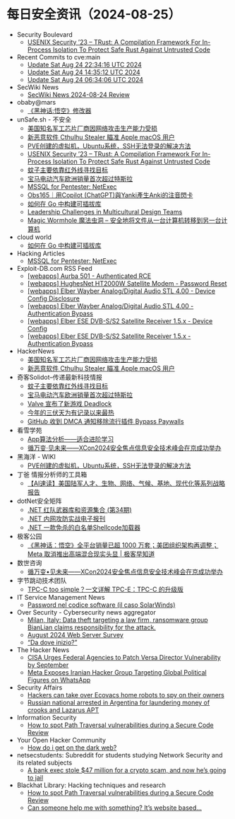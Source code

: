 # 每日安全资讯（2024-08-25）

- Security Boulevard
  - [USENIX Security ’23 – TRust: A Compilation Framework For In-Process Isolation To Protect Safe Rust Against Untrusted Code](https://securityboulevard.com/2024/08/usenix-security-23-trust-a-compilation-framework-for-in-process-isolation-to-protect-safe-rust-against-untrusted-code/)
- Recent Commits to cve:main
  - [Update Sat Aug 24 22:34:16 UTC 2024](https://github.com/trickest/cve/commit/4469ceb8f69411fa8dac233ddf5dff52b5c0de0c)
  - [Update Sat Aug 24 14:35:12 UTC 2024](https://github.com/trickest/cve/commit/5f66b7bac31a58b94dfa46a05ed255f2b69a2839)
  - [Update Sat Aug 24 06:34:06 UTC 2024](https://github.com/trickest/cve/commit/72b8379ac7a9dac827376c36f18206429311ff36)
- SecWiki News
  - [SecWiki News 2024-08-24 Review](http://www.sec-wiki.com/?2024-08-24)
- obaby@mars
  - [《黑神话:悟空》修改器](https://h4ck.org.cn/2024/08/17898)
- unSafe.sh - 不安全
  - [美国知名军工芯片厂商因网络攻击生产能力受损](https://buaq.net/go-258003.html)
  - [新恶意软件 Cthulhu Stealer 瞄准 Apple macOS 用户](https://buaq.net/go-258004.html)
  - [PVE创建的虚拟机，Ubuntu系统，SSH无法登录的解决方法](https://buaq.net/go-257994.html)
  - [USENIX Security ’23 – TRust: A Compilation Framework For In-Process Isolation To Protect Safe Rust Against Untrusted Code](https://buaq.net/go-258020.html)
  - [蚊子主要依靠红外线寻找目标](https://buaq.net/go-257995.html)
  - [宝马电动汽车欧洲销量首次超过特斯拉](https://buaq.net/go-257996.html)
  - [MSSQL for Pentester: NetExec](https://buaq.net/go-257993.html)
  - [Obs165｜用Copilot (ChatGPT)與Yanki產生Anki的注音閃卡](https://buaq.net/go-257990.html)
  - [如何在 Go 中构建可插拔库](https://buaq.net/go-257991.html)
  - [Leadership Challenges in Multicultural Design Teams](https://buaq.net/go-258009.html)
  - [Magic Wormhole 魔法虫洞 – 安全地将文件从一台计算机转移到另一台计算机](https://buaq.net/go-257971.html)
- cloud world
  - [如何在 Go 中构建可插拔库](https://cloudsjhan.github.io/2024/08/24/%E5%A6%82%E4%BD%95%E5%9C%A8-Go-%E4%B8%AD%E6%9E%84%E5%BB%BA%E5%8F%AF%E6%8F%92%E6%8B%94%E5%BA%93/)
- Hacking Articles
  - [MSSQL for Pentester: NetExec](https://www.hackingarticles.in/mssql-for-pentester-netexec/)
- Exploit-DB.com RSS Feed
  - [[webapps] Aurba 501 - Authenticated RCE](https://www.exploit-db.com/exploits/52074)
  - [[webapps] HughesNet HT2000W Satellite Modem - Password Reset](https://www.exploit-db.com/exploits/52073)
  - [[webapps] Elber Wayber Analog/Digital Audio STL 4.00 - Device Config Disclosure](https://www.exploit-db.com/exploits/52072)
  - [[webapps] Elber Wayber Analog/Digital Audio STL 4.00 - Authentication Bypass](https://www.exploit-db.com/exploits/52071)
  - [[webapps] Elber ESE DVB-S/S2 Satellite Receiver 1.5.x - Device Config](https://www.exploit-db.com/exploits/52070)
  - [[webapps] Elber ESE DVB-S/S2 Satellite Receiver 1.5.x - Authentication Bypass](https://www.exploit-db.com/exploits/52069)
- HackerNews
  - [美国知名军工芯片厂商因网络攻击生产能力受损](https://hackernews.cc/archives/54980)
  - [新恶意软件 Cthulhu Stealer 瞄准 Apple macOS 用户](https://hackernews.cc/archives/54977)
- 奇客Solidot–传递最新科技情报
  - [蚊子主要依靠红外线寻找目标](https://www.solidot.org/story?sid=79065)
  - [宝马电动汽车欧洲销量首次超过特斯拉](https://www.solidot.org/story?sid=79064)
  - [Valve 宣布了新游戏 Deadlock](https://www.solidot.org/story?sid=79063)
  - [今年的三伏天为有记录以来最热](https://www.solidot.org/story?sid=79062)
  - [GitHub 收到 DMCA 通知移除流行插件 Bypass Paywalls](https://www.solidot.org/story?sid=79061)
- 看雪学苑
  - [App算法分析——适合进阶学习](https://mp.weixin.qq.com/s?__biz=MjM5NTc2MDYxMw==&mid=2458569233&idx=1&sn=3a07a396aa8b08e4940e2136e444afc1&chksm=b18dfa9b86fa738dc50afb40381465176ff0f9835dfcc1251f34a7c3c7b6254081152a137c71&scene=58&subscene=0#rd)
  - [循万变·见未来——XCon2024安全焦点信息安全技术峰会在京成功举办](https://mp.weixin.qq.com/s?__biz=MjM5NTc2MDYxMw==&mid=2458569233&idx=2&sn=c14f614da36ebc00c37dd50fc943ce27&chksm=b18dfa9b86fa738d9de08b2ee9f8141d14c02777f4dae0a28566b5b8c2b1f03a29ab44bca061&scene=58&subscene=0#rd)
- 黑海洋 - WIKI
  - [PVE创建的虚拟机，Ubuntu系统，SSH无法登录的解决方法](https://www.upx8.com/4296)
- 丁爸 情报分析师的工具箱
  - [【AI速读】美国陆军人才、生物、网络、气候、基地、现代化等系列战略报告](https://mp.weixin.qq.com/s?__biz=MzI2MTE0NTE3Mw==&mid=2651145840&idx=1&sn=d67179816686a0e9892dcf1d13a9f696&chksm=f1af314ac6d8b85cffb1617eced124db4ed91c5a14eaf16e2148f2c58705e6074206985fe76e&scene=58&subscene=0#rd)
- dotNet安全矩阵
  - [.NET 红队武器库和资源集合 (第34期)](https://mp.weixin.qq.com/s?__biz=MzUyOTc3NTQ5MA==&mid=2247494733&idx=1&sn=42fe9c0ca16b743d4f4a29f6c8cacd49&chksm=fa5942a0cd2ecbb694b79a76cf46e0d08f5c2e6b68c5847f0b2cae14eb09cac0ba4bebee4f25&scene=58&subscene=0#rd)
  - [.NET 内网攻防实战电子报刊](https://mp.weixin.qq.com/s?__biz=MzUyOTc3NTQ5MA==&mid=2247494733&idx=2&sn=b7695b395c079fa32e1a6c466196c92c&chksm=fa5942a0cd2ecbb65568a28b5bd9eac4cec7ec270789a49798d9fe4416d1519eda7167c585bd&scene=58&subscene=0#rd)
  - [.NET 一款免杀的白名单Shellcode加载器](https://mp.weixin.qq.com/s?__biz=MzUyOTc3NTQ5MA==&mid=2247494733&idx=3&sn=bd809195b1589a31194de59d807a10c6&chksm=fa5942a0cd2ecbb6892998a2366307c6269ea5119d7f5e6384ddf6daa68f746bed481b3b8a52&scene=58&subscene=0#rd)
- 极客公园
  - [《黑神话：悟空》全平台销量已超 1000 万套；美团组织架构再调整；Meta 取消推出高端混合现实头显 | 极客早知道](https://mp.weixin.qq.com/s?__biz=MTMwNDMwODQ0MQ==&mid=2653052477&idx=1&sn=eeb37e8f3ab001f7eb1879ed3b667bdc&chksm=7e57238b4920aa9df003daa749893cfc5c2344cfec583f0971f2a493a84d945ec21b4cd898a6&scene=58&subscene=0#rd)
- 数世咨询
  - [循万变•见未来——XCon2024安全焦点信息安全技术峰会在京成功举办](https://mp.weixin.qq.com/s?__biz=MzkxNzA3MTgyNg==&mid=2247514884&idx=1&sn=9675261594a27eacbf5d2944c5673a9e&chksm=c144c9b9f63340af6735e3ac67dc3f038c73d489db1b87f74278d7e7799b1b0714b082624f1a&scene=58&subscene=0#rd)
- 字节跳动技术团队
  - [TPC-C too simple？一文详解 TPC-E：TPC-C 的升级版](https://mp.weixin.qq.com/s?__biz=MzI1MzYzMjE0MQ==&mid=2247509226&idx=1&sn=b00442b19de31d4a1ffbd64a762f20f3&chksm=e9d36f08dea4e61ea6a49a57173fc04c3e9f22dd9996886c73159869da61f7e45d07c53ca383&scene=58&subscene=0#rd)
- IT Service Management News
  - [Password nel codice software (il caso SolarWinds)](http://blog.cesaregallotti.it/2024/08/password-nel-codice-software-il-caso.html)
- Over Security - Cybersecurity news aggregator
  - [Milan, Italy: Data theft targeting a law firm, ransomware group BianLian claims responsibility for the attack.](https://www.suspectfile.com/milan-italy-data-theft-targeting-a-law-firm-ransomware-group-bianlian-claims-responsibility-for-the-attack/)
  - [August 2024 Web Server Survey](https://www.netcraft.com/blog/august-2024-web-server-survey/)
  - [“Da dove inizio?”](https://roccosicilia.com/2024/08/24/da-dove-inizio/)
- The Hacker News
  - [CISA Urges Federal Agencies to Patch Versa Director Vulnerability by September](https://thehackernews.com/2024/08/cisa-urges-federal-agencies-to-patch.html)
  - [Meta Exposes Iranian Hacker Group Targeting Global Political Figures on WhatsApp](https://thehackernews.com/2024/08/meta-exposes-iranian-hacker-group.html)
- Security Affairs
  - [Hackers can take over Ecovacs home robots to spy on their owners](https://securityaffairs.com/167508/hacking/researchers-hacked-ecovacs-devices.html)
  - [Russian national arrested in Argentina for laundering money of crooks and Lazarus APT](https://securityaffairs.com/167485/cyber-crime/russian-national-arrested-laundering-lazarus-funds.html)
- Information Security
  - [How to spot Path Traversal vulnerabilities during a Secure Code Review](https://www.reddit.com/r/Information_Security/comments/1f06i69/how_to_spot_path_traversal_vulnerabilities_during/)
- Your Open Hacker Community
  - [How do i get on the dark web?](https://www.reddit.com/r/HowToHack/comments/1ezxsj7/how_do_i_get_on_the_dark_web/)
- netsecstudents: Subreddit for students studying Network Security and its related subjects
  - [A bank exec stole $47 million for a crypto scam, and now he’s going to jail](https://www.reddit.com/r/netsecstudents/comments/1f01436/a_bank_exec_stole_47_million_for_a_crypto_scam/)
- Blackhat Library: Hacking techniques and research
  - [How to spot Path Traversal vulnerabilities during a Secure Code Review](https://www.reddit.com/r/blackhat/comments/1f06ixf/how_to_spot_path_traversal_vulnerabilities_during/)
  - [Can someone help me with something? It’s website based…](https://www.reddit.com/r/blackhat/comments/1f07dmu/can_someone_help_me_with_something_its_website/)

